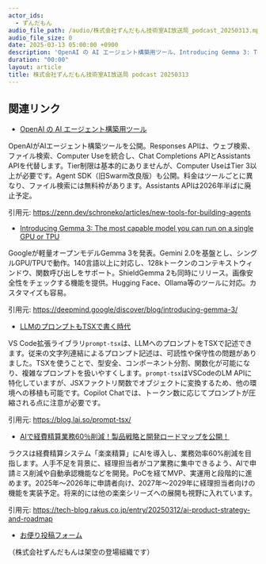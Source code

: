 ```yaml
---
actor_ids:
  - ずんだもん
audio_file_path: /audio/株式会社ずんだもん技術室AI放送局_podcast_20250313.mp3
audio_file_size: 0
date: 2025-03-13 05:00:00 +0900
description: 'OpenAI の AI エージェント構築用ツール、Introducing Gemma 3: The most capable model you can run on a single GPU or TPU、LLMのプロンプトもTSXで書く時代、AIで経費精算業務60％削減！製品戦略と開発ロードマップを公開！'
duration: "00:00"
layout: article
title: 株式会社ずんだもん技術室AI放送局 podcast 20250313
---
```


## 関連リンク


- [OpenAI の AI エージェント構築用ツール](https://zenn.dev/schroneko/articles/new-tools-for-building-agents)  


OpenAIがAIエージェント構築ツールを公開。Responses APIは、ウェブ検索、ファイル検索、Computer Useを統合し、Chat Completions APIとAssistants APIを代替します。Tier制限は基本的にありませんが、Computer UseはTier 3以上が必要です。Agent SDK（旧Swarm改良版）も公開。料金はツールごとに異なり、ファイル検索には無料枠があります。Assistants APIは2026年半ばに廃止予定。


引用元: https://zenn.dev/schroneko/articles/new-tools-for-building-agents


- [Introducing Gemma 3: The most capable model you can run on a single GPU or TPU](https://deepmind.google/discover/blog/introducing-gemma-3/)  


Googleが軽量オープンモデルGemma 3を発表。Gemini 2.0を基盤とし、シングルGPU/TPUで動作。140言語以上に対応し、128kトークンのコンテキストウィンドウ、関数呼び出しをサポート。ShieldGemma 2も同時にリリース。画像安全性をチェックする機能を提供。Hugging Face、Ollama等のツールに対応。カスタマイズも容易。


引用元: https://deepmind.google/discover/blog/introducing-gemma-3/


- [LLMのプロンプトもTSXで書く時代](https://blog.lai.so/prompt-tsx/)  


VS Code拡張ライブラリ`prompt-tsx`は、LLMへのプロンプトをTSXで記述できます。従来の文字列連結によるプロンプト記述は、可読性や保守性の問題がありました。TSXを使うことで、型安全、コンポーネント分割、関数化が可能になり、複雑なプロンプトを扱いやすくします。`prompt-tsx`はVSCodeのLM APIに特化していますが、JSXファクトリ関数でオブジェクトに変換するため、他の環境への移植も可能です。Copilot Chatでは、トークン数に応じてプロンプトが圧縮される点に注意が必要です。


引用元: https://blog.lai.so/prompt-tsx/


- [AIで経費精算業務60％削減！製品戦略と開発ロードマップを公開！](https://tech-blog.rakus.co.jp/entry/20250312/ai-product-strategy-and-roadmap)  


ラクスは経費精算システム「楽楽精算」にAIを導入し、業務効率60%削減を目指します。人手不足を背景に、経理担当者がコア業務に集中できるよう、AIで申請ミス削減や自動承認機能などを開発。PoCを経てMVP、実運用と段階的に進めます。2025年～2026年に申請者向け、2027年～2029年に経理担当者向けの機能を実装予定。将来的には他の楽楽シリーズへの展開も視野に入れています。


引用元: https://tech-blog.rakus.co.jp/entry/20250312/ai-product-strategy-and-roadmap



- [お便り投稿フォーム](https://forms.gle/ffg4JTfqdiqK62qf9)

（株式会社ずんだもんは架空の登場組織です）
